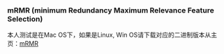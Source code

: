 ### mRMR (minimum Redundancy Maximum Relevance Feature Selection)

本人测试是在Mac OS下，如果是Linux, Win OS请下载对应的二进制版本从主页：[mRMR](http://penglab.janelia.org/proj/mRMR/)

